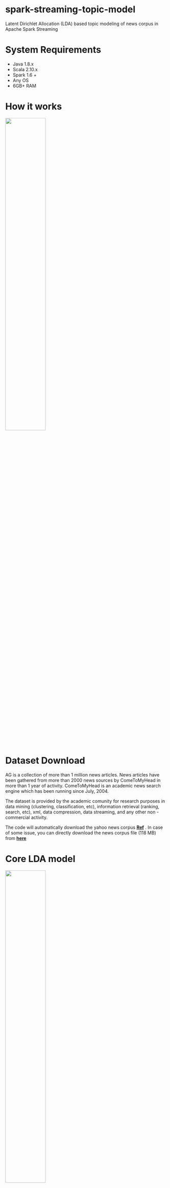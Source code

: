 # spark-streaming-topic-model
Latent Dirichlet Allocation (LDA) based topic modeling of news corpus in Apache Spark Streaming

# System Requirements
- Java 1.8.x
- Scala 2.10.x
- Spark 1.6 +
- Any OS
- 6GB+ RAM

# How it works
<img src="https://cloud.githubusercontent.com/assets/9861437/19377220/fd0d83b4-9201-11e6-96b2-759b04dd0409.png" height="50%" width="50%"/>

# Dataset Download
AG is a collection of more than 1 million news articles. News articles have been gathered from more than 2000  news sources by ComeToMyHead in more than 1 year of activity. ComeToMyHead is an academic news search engine which has been running since July, 2004. 

The dataset is provided by the academic comunity for research purposes in data mining (clustering, classification, etc), information retrieval (ranking, search, etc), xml, data compression, data streaming, and any other non - commercial activity.

The code will automatically download the yahoo news corpus [**Ref**](https://www.di.unipi.it/~gulli/AG_corpus_of_news_articles.html) . In case of some issue, you can directly download the news corpus file (118 MB) from [**here**](https://www.di.unipi.it/~gulli/newsSpace.bz2)

# Core LDA model
<img src="https://cloud.githubusercontent.com/assets/9861437/19376470/b4ee8a48-91fb-11e6-87c6-30c36a4e485e.jpg" height="50%" width="50%"/>

# Online LDA with minibatch processing in Apache Spark
<img src="https://cloud.githubusercontent.com/assets/9861437/19376476/bba1fd5c-91fb-11e6-8bfd-8b826b4298d8.png" height="50%" width="50%"/>

# REF
- http://www.slideshare.net/AlexMinnaar1/vstextbythebay
- http://spark.apache.org/docs/latest/mllib-clustering.html
